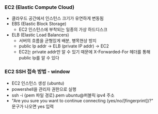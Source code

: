 ### EC2 (Elastic Compute Cloud)
- 클라우드 공간에서 인스턴스 크기가 유연하게 변동됨
- EBS (Elastic Block Storage)
  - EC2 인스턴스에 부착되는 일종의 가상 하드디스크
- ELB (Elastic Load Balancers)
  - 서버의 흐름을 균형있게 배분, 병목현상 방지
  - public Ip addr -> ELB (private IP addr) -> EC2
  - EC2는 private addr만 알 수 있기 때문에 X-Forwarded-For 헤더를 통해 public Ip를 알 수 있다

### EC2 SSH 접속 방법 - window
- EC2 인스턴스 생성 (ubuntu)
- powershell을 관리자 권한으로 실행
- ssh -i {pem 파일 경로}.pem ubuntu@퍼블릭 ipv4 주소
- "Are you sure you want to continue connecting (yes/no/[fingerprint])?" 문구가 나오면 yes 입력
